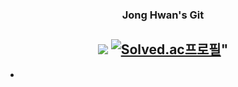 <div align="center">
  
  ### Jong Hwan's Git

  <a href="https://sul1074.tistory.com/"><img src="https://img.shields.io/badge/Sul's History-E5511E?style=badge&logo=Tistory&logoColor=white"/></a> 
  <a href="https://solved.ac/profile/sul1074">[![Solved.ac프로필](http://mazassumnida.wtf/api/mini/generate_badge?boj=sul1074)](https://solved.ac/sul1074)"</a>
  ---

</div>

- 

<br/>
